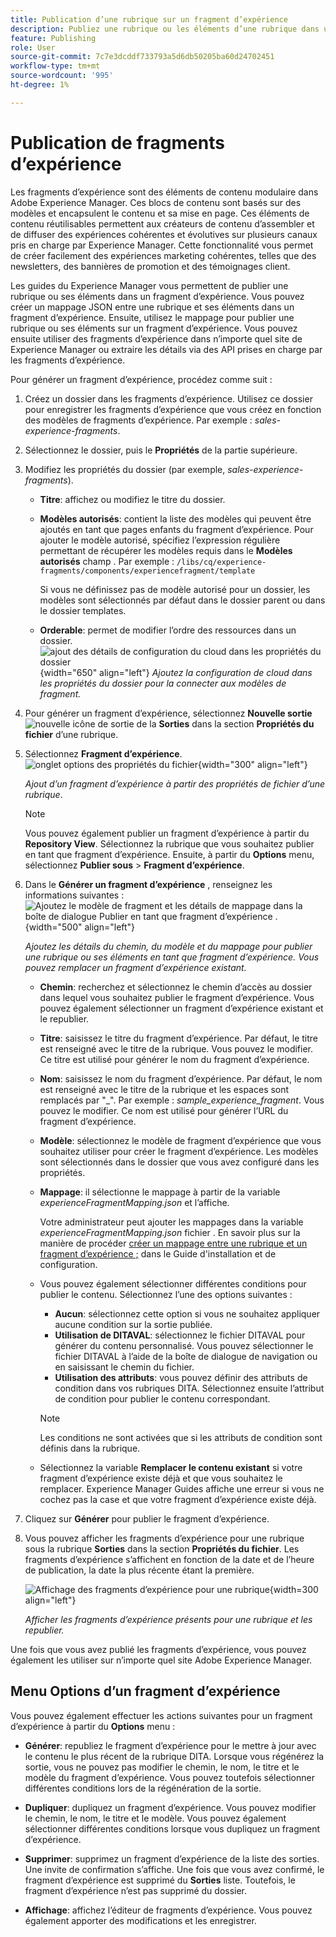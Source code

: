 ```yaml
---
title: Publication d’une rubrique sur un fragment d’expérience
description: Publiez une rubrique ou les éléments d’une rubrique dans un fragment d’expérience dans AEM Guides.  Découvrez comment afficher les fragments d’expérience présents pour une rubrique et les republier.
feature: Publishing
role: User
source-git-commit: 7c7e3dcddf733793a5d6db50205ba60d24702451
workflow-type: tm+mt
source-wordcount: '995'
ht-degree: 1%

---
```



# Publication de fragments d’expérience

Les fragments d’expérience sont des éléments de contenu modulaire dans Adobe Experience Manager. Ces blocs de contenu sont basés sur des modèles et encapsulent le contenu et sa mise en page. Ces éléments de contenu réutilisables permettent aux créateurs de contenu d’assembler et de diffuser des expériences cohérentes et évolutives sur plusieurs canaux pris en charge par Experience Manager. Cette fonctionnalité vous permet de créer facilement des expériences marketing cohérentes, telles que des newsletters, des bannières de promotion et des témoignages client.

Les guides du Experience Manager vous permettent de publier une rubrique ou ses éléments dans un fragment d’expérience. Vous pouvez créer un mappage JSON entre une rubrique et ses éléments dans un fragment d’expérience. Ensuite, utilisez le mappage pour publier une rubrique ou ses éléments sur un fragment d’expérience. Vous pouvez ensuite utiliser des fragments d’expérience dans n’importe quel site de Experience Manager ou extraire les détails via des API prises en charge par les fragments d’expérience.




Pour générer un fragment d’expérience, procédez comme suit :


1. Créez un dossier dans les fragments d’expérience. Utilisez ce dossier pour enregistrer les fragments d’expérience que vous créez en fonction des modèles de fragments d’expérience. Par exemple : *sales-experience-fragments*.
1. Sélectionnez le dossier, puis le **Propriétés** de la partie supérieure.
1. Modifiez les propriétés du dossier (par exemple, *sales-experience-fragments*).


   * **Titre**: affichez ou modifiez le titre du dossier.

   * **Modèles autorisés**: contient la liste des modèles qui peuvent être ajoutés en tant que pages enfants du fragment d’expérience. Pour ajouter le modèle autorisé, spécifiez l’expression régulière permettant de récupérer les modèles requis dans le **Modèles autorisés** champ .
Par exemple :
     `/libs/cq/experience-fragments/components/experiencefragment/template`

     Si vous ne définissez pas de modèle autorisé pour un dossier, les modèles sont sélectionnés par défaut dans le dossier parent ou dans le dossier templates.
   * **Orderable**: permet de modifier l’ordre des ressources dans un dossier.
     ![ajout des détails de configuration du cloud dans les propriétés du dossier](images/experience-fragment-folder-properties.png){width="650" align="left"}
     *Ajoutez la configuration de cloud dans les propriétés du dossier pour la connecter aux modèles de fragment.*
1. Pour générer un fragment d’expérience, sélectionnez **Nouvelle sortie** ![nouvelle icône de sortie](./images/Add_icon.svg) de la **Sorties** dans la section **Propriétés du fichier** d’une rubrique.
1. Sélectionnez **Fragment d’expérience**.\
   ![onglet options des propriétés du fichier](./images/file-properties-outputs.png){width="300" align="left"}

   *Ajout d’un fragment d’expérience à partir des propriétés de fichier d’une rubrique*.

   >[!NOTE]
   >
   > Vous pouvez également publier un fragment d’expérience à partir du **Repository View**. Sélectionnez la rubrique que vous souhaitez publier en tant que fragment d’expérience. Ensuite, à partir du **Options** menu, sélectionnez **Publier sous** > **Fragment d’expérience**.

1. Dans le **Générer un fragment d’expérience** , renseignez les informations suivantes :
   ![Ajoutez le modèle de fragment et les détails de mappage dans la boîte de dialogue Publier en tant que fragment d’expérience .](images/experience-fragment-generate.png){width="500" align="left"}

   *Ajoutez les détails du chemin, du modèle et du mappage pour publier une rubrique ou ses éléments en tant que fragment d’expérience. Vous pouvez remplacer un fragment d’expérience existant.*

   * **Chemin**: recherchez et sélectionnez le chemin d’accès au dossier dans lequel vous souhaitez publier le fragment d’expérience. Vous pouvez également sélectionner un fragment d’expérience existant et le republier.
   * **Titre**: saisissez le titre du fragment d’expérience. Par défaut, le titre est renseigné avec le titre de la rubrique. Vous pouvez le modifier. Ce titre est utilisé pour générer le nom du fragment d’expérience.
   * **Nom**: saisissez le nom du fragment d’expérience. Par défaut, le nom est renseigné avec le titre de la rubrique et les espaces sont remplacés par &quot;_&quot;. Par exemple : *sample_experience_fragment*. Vous pouvez le modifier. Ce nom est utilisé pour générer l’URL du fragment d’expérience.
   * **Modèle**: sélectionnez le modèle de fragment d’expérience que vous souhaitez utiliser pour créer le fragment d’expérience. Les modèles sont sélectionnés dans le dossier que vous avez configuré dans les propriétés.
   * **Mappage**: il sélectionne le mappage à partir de la variable *experienceFragmentMapping.json* et l’affiche.



     Votre administrateur peut ajouter les mappages dans la variable *experienceFragmentMapping.json* fichier .  En savoir plus sur la manière de procéder [créer un mappage entre une rubrique et un fragment d’expérience ;](../cs-install-guide/conf-experience-fragment-mapping-cs.md) dans le Guide d&#39;installation et de configuration.

   * Vous pouvez également sélectionner différentes conditions pour publier le contenu.  Sélectionnez l’une des options suivantes :


      * **Aucun**: sélectionnez cette option si vous ne souhaitez appliquer aucune condition sur la sortie publiée.
      * **Utilisation de DITAVAL**: sélectionnez le fichier DITAVAL pour générer du contenu personnalisé. Vous pouvez sélectionner le fichier DITAVAL à l’aide de la boîte de dialogue de navigation ou en saisissant le chemin du fichier.
      * **Utilisation des attributs**: vous pouvez définir des attributs de condition dans vos rubriques DITA. Sélectionnez ensuite l’attribut de condition pour publier le contenu correspondant.

     >[!NOTE]
     > 
     >Les conditions ne sont activées que si les attributs de condition sont définis dans la rubrique.


   * Sélectionnez la variable **Remplacer le contenu existant** si votre fragment d’expérience existe déjà et que vous souhaitez le remplacer. Experience Manager Guides affiche une erreur si vous ne cochez pas la case et que votre fragment d’expérience existe déjà.
1. Cliquez sur **Générer** pour publier le fragment d’expérience.
1. Vous pouvez afficher les fragments d’expérience pour une rubrique sous la rubrique **Sorties** dans la section **Propriétés du fichier**. Les fragments d’expérience s’affichent en fonction de la date et de l’heure de publication, la date la plus récente étant la première.

   ![Affichage des fragments d’expérience pour une rubrique](images/experience-fragment-outputs.png){width=300 align=&quot;left&quot;}

   *Afficher les fragments d’expérience présents pour une rubrique et les republier.*




Une fois que vous avez publié les fragments d’expérience, vous pouvez également les utiliser sur n’importe quel site Adobe Experience Manager.


## Menu Options d’un fragment d’expérience

Vous pouvez également effectuer les actions suivantes pour un fragment d’expérience à partir du **Options** menu :

* **Générer**: republiez le fragment d’expérience pour le mettre à jour avec le contenu le plus récent de la rubrique DITA. Lorsque vous régénérez la sortie, vous ne pouvez pas modifier le chemin, le nom, le titre et le modèle du fragment d’expérience. Vous pouvez toutefois sélectionner différentes conditions lors de la régénération de la sortie.

* **Dupliquer**: dupliquez un fragment d’expérience. Vous pouvez modifier le chemin, le nom, le titre et le modèle. Vous pouvez également sélectionner différentes conditions lorsque vous dupliquez un fragment d’expérience.

* **Supprimer**: supprimez un fragment d’expérience de la liste des sorties. Une invite de confirmation s’affiche. Une fois que vous avez confirmé, le fragment d’expérience est supprimé du **Sorties** liste. Toutefois, le fragment d’expérience n’est pas supprimé du dossier.

* **Affichage**: affichez l’éditeur de fragments d’expérience. Vous pouvez également apporter des modifications et les enregistrer.


